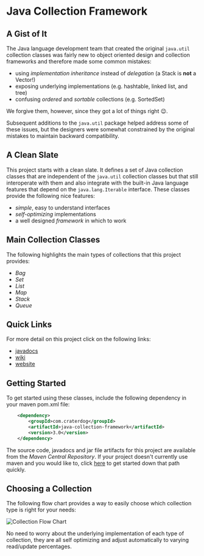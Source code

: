 # Java Collection Framework

## A Gist of It
The Java language development team that created the original `java.util` collection classes was fairly
new to object oriented design and collection frameworks and therefore made some common mistakes:
 * using *implementation inheritance* instead of *delegation* (a Stack is **not** a Vector!)
 * exposing underlying implementations (e.g. hashtable, linked list, and tree)
 * confusing *ordered* and *sortable* collections (e.g. SortedSet)

We forgive them, however, since they got a lot of things right :wink:.

Subsequent additions to the `java.util` package helped address some of these issues, but the designers were
somewhat constrained by the original mistakes to maintain backward compatibility.

## A Clean Slate
This project starts with a clean slate. It defines a set of Java collection classes that are independent
of the `java.util` collection classes but that still interoperate with them and also integrate with the built-in Java language features
that depend on the `java.lang.Iterable` interface. These classes provide the following nice features:
 * *simple*, easy to understand interfaces
 * *self-optimizing* implementations
 * a well designed *framework* in which to work

## Main Collection Classes
The following highlights the main types of collections that this project provides:

 * *Bag*
 * *Set*
 * *List*
 * *Map*
 * *Stack*
 * *Queue*

## Quick Links
For more detail on this project click on the following links:
 * [javadocs](http://craterdog.github.io/java-collection-framework/3.0/index.html)
 * [wiki](https://github.com/craterdog/java-collection-framework/wiki/Crater-Dog-Technologies%E2%84%A2-Java-Collection-Framework)
 * [website](http://craterdog.com)

## Getting Started
To get started using these classes, include the following dependency in your maven pom.xml file:

```xml
    <dependency>
        <groupId>com.craterdog</groupId>
        <artifactId>java-collection-framework</artifactId>
        <version>3.0</version>
    </dependency>
```

The source code, javadocs and jar file artifacts for this project are available from the *Maven Central Repository*.
If your project doesn't currently use maven and you would like to, click [here](https://github.com/craterdog/maven-parent-poms) to get started down that path quickly.

## Choosing a Collection
The following flow chart provides a way to easily choose which collection type is right for your
needs:

![Collection Flow Chart](https://github.com/craterdog/java-collection-framework/blob/master/docs/images/FlowChart.png)

No need to worry about the underlying implementation of each type of collection, they are all self optimizing and adjust
automatically to varying read/update percentages.

